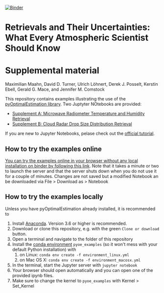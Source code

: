 [![Binder](https://mybinder.org/badge_logo.svg)](https://mybinder.org/v2/gh/maahn/pyOptimalEstimation_examples/master?filepath=Index.ipynb)

# Retrievals and Their Uncertainties: What Every Atmospheric Scientist Should Know 
# Supplemental material

Maximilian Maahn, David D. Turner, Ulrich Löhnert, Derek J. Posselt, Kerstin Ebell, Gerald G. Mace, and Jennifer M. Comstock

This repository contains examples illustrating the use of the [pyOptimalEstimation library](https://github.com/maahn/pyOptimalEstimation). Two Juptyter NOtebooks are provided:

* [Supplement A: Microwave Radiometer Temperature and Humidity Retrieval ](Supplement%20A%20-%20MWR%20retrieval.ipynb)
* [Supplement B: Cloud Radar Drop Size Distribution Retrieval ](Supplement%20B%20-%20DSD%20retrieval.ipynb)

If you are new to Jupyter Notebooks, pelase check out the [official tutorial](https://mybinder.org/v2/gh/ipython/ipython-in-depth/master?filepath=binder/Index.ipynb).


## How to try the examples online
[You can try the examples online in your browser without any local installation on binder by following this link](https://mybinder.org/v2/gh/maahn/pyOptimalEstimation_examples/master?filepath=Index.ipynb). Note that it takes a minute or two to launch the server and that the server shuts down when you do not use it for a couple of minutes. Changes are not saved but a modified Notebook an be downloaded via File > Download as > Notebook

## How to try the examples locally
Unless you have pyOptimalEstimation already installed, it is recommended to 

1. Install [Anaconda](https://www.anaconda.com/distribution/#download-section). Version 3.6 or higher is recommended.
2. Download or clone this repository, e.g. with the green `Clone or download` button. 
3. Open a terminal and navigate to the folder of this repository
4. Install the [conda environment](https://docs.conda.io/projects/conda/en/latest/user-guide/tasks/manage-environments.html) `pyoe_examples` (so it won't mess with your default Python installation) with 
    1. on Linux: `conda env create -f environment_linux.yml`
    2. on Mac OS X: `conda env create -f environment_macosx.yml`
5. In the terminal, start the Jupyter server with `jupyter notebook` 
6. Your browser should open automatically and you can open one of the provided ipynb files.
7. Make sure to change the kernel to `pyoe_examples` with Kernel > Set_Kernel





